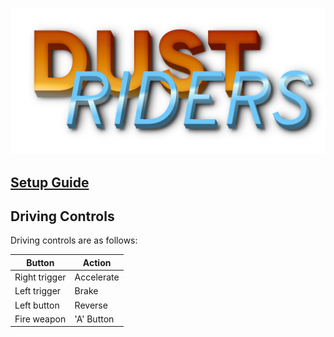 ![DustRiders Logo](./docs/images/dust-runners-logo.png)


## [Setup Guide](./docs/Development-Setup.md)

## Driving Controls

Driving controls are as follows:


| Button | Action |
|--------|--------|
| Right trigger | Accelerate |
| Left trigger | Brake |
| Left button | Reverse |
| Fire weapon | 'A' Button |